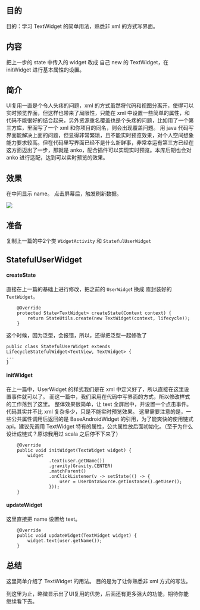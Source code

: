

## 目的 ##
目的：学习 TextWidget 的简单用法，熟悉非 xml 的方式写界面。

## 内容 ##
把上一步的 state 中传入的 widget 改成 自己 new 的 TextWidget，在 initWidget 进行基本属性的设置。

## 简介 ##
UI复用一直是个令人头疼的问题，xml 的方式虽然将代码和视图分离开，使得可以实时预览界面，但这样也带来了局限性，只能在 xml 中设置一些简单的属性，和代码不能很好的结合起来，另外资源重名覆盖也是个头疼的问题，比如用了一个第三方库，里面写了一个 xml 和你项目的同名，则会出现覆盖问题。
用 java 代码写界面能解决上面的问题，但显得非常繁琐，且不能实时预览效果，对个人空间想象能力要求较高。但在代码里写界面已经不是什么新鲜事，非常幸运有第三方已经在这方面迈出了一步，那就是 anko，配合插件可以实现实时预览。本库后期也会对 anko 进行适配，达到可以实时预览的效果。


## 效果 ##
在中间显示 name。
点击屏幕后，触发刷新数据。

![](../images/3_TextWidget.jpg)


## 准备 ##

复制上一篇的中2个类 `WidgetActivity` 和 `StatefulUserWidget`

## StatefulUserWidget ##

#### createState ####
直接在上一篇的基础上进行修改，把之前的 `UserWidge`t 换成 库封装好的 `TextWidget`。

```
    @Override
    protected State<TextWidget> createState(Context context) {
        return StateUtils.create(new TextWidget(context, lifecycle));
    }
```

这个时候，因为泛型，会报错，所以，还得把泛型一起修改了
```
public class StatefulUserWidget extends LifecycleStatefulWidget<TextView, TextWidget> {
...
}
```

#### initWidget ####

在上一篇中，UserWidget 的样式我们是在 xml 中定义好了，所以直接在这里设置事件就可以了。
而这一篇中，我们采用在代码中写界面的方式，所以修改样式的工作落到了这里。
整体效果很简单，让 text 全屏居中，并设置一个点击事件。代码其实并不比 xml 复杂多少，只是不能实时预览效果。
这里需要注意的是，一些公共属性调用后返回的是 BaseAndroidWidget 的引用，为了能爽快的使用链式api，建议先调用 TextWidget 特有的属性，公共属性放后面初始化。（至于为什么设计成链式？原谅我用过 scala 之后停不下来了）

```
    @Override
    public void initWidget(TextWidget widget) {
        widget
                .text(user.getName())
                .gravity(Gravity.CENTER)
                .matchParent()
                .onClickListener(v -> setState(() -> {
                    user = UserDataSource.getInstance().getUser();
                }));
    }
```

#### updateWidget ####

这里直接把 name 设置给 text。

```
    @Override
    public void updateWidget(TextWidget widget) {
        widget.text(user.getName());
    }
```

## 总结 ##

这里简单介绍了 TextWidget 的用法。
目的是为了让你熟悉非 xml 方式的写法。

到这里为止，略微显示出了UI复用的优势，后面还有更多强大的功能，期待你能继续看下去。

